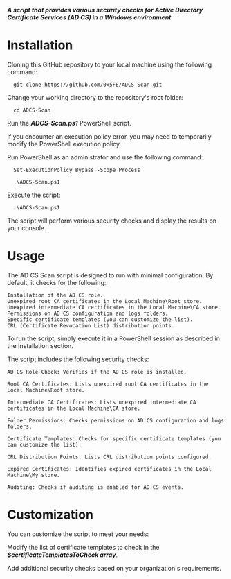 ***A script that provides various security checks for Active Directory Certificate Services (AD CS) in a Windows environment***

# Installation

Cloning this GitHub repository to your local machine using the following command:

      git clone https://github.com/0x5FE/ADCS-Scan.git


Change your working directory to the repository's root folder:

      cd ADCS-Scan

Run the ***ADCS-Scan.ps1*** PowerShell script.

If you encounter an execution policy error, you may need to temporarily modify the PowerShell execution policy.

Run PowerShell as an administrator and use the following command:

      Set-ExecutionPolicy Bypass -Scope Process

      .\ADCS-Scan.ps1


Execute the script:

      .\ADCS-Scan.ps1

The script will perform various security checks and display the results on your console.

# Usage

The AD CS Scan script is designed to run with minimal configuration. By default, it checks for the following:

    Installation of the AD CS role.
    Unexpired root CA certificates in the Local Machine\Root store.
    Unexpired intermediate CA certificates in the Local Machine\CA store.
    Permissions on AD CS configuration and logs folders.
    Specific certificate templates (you can customize the list).
    CRL (Certificate Revocation List) distribution points.

To run the script, simply execute it in a PowerShell session as described in the Installation section.


The script includes the following security checks:

    AD CS Role Check: Verifies if the AD CS role is installed.

    Root CA Certificates: Lists unexpired root CA certificates in the Local Machine\Root store.

    Intermediate CA Certificates: Lists unexpired intermediate CA certificates in the Local Machine\CA store.

    Folder Permissions: Checks permissions on AD CS configuration and logs folders.

    Certificate Templates: Checks for specific certificate templates (you can customize the list).

    CRL Distribution Points: Lists CRL distribution points configured.

    Expired Certificates: Identifies expired certificates in the Local Machine\My store.

    Auditing: Checks if auditing is enabled for AD CS events.


# Customization

You can customize the script to meet your needs:

Modify the list of certificate templates to check in the ***$certificateTemplatesToCheck array***.

Add additional security checks based on your organization's requirements.
